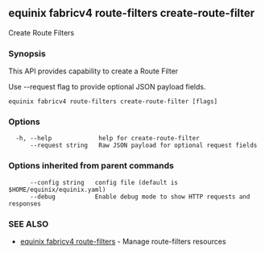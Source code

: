 ## equinix fabricv4 route-filters create-route-filter

Create Route Filters

### Synopsis

This API provides capability to create a Route Filter

Use --request flag to provide optional JSON payload fields.

```
equinix fabricv4 route-filters create-route-filter [flags]
```

### Options

```
  -h, --help             help for create-route-filter
      --request string   Raw JSON payload for optional request fields
```

### Options inherited from parent commands

```
      --config string   config file (default is $HOME/equinix/equinix.yaml)
      --debug           Enable debug mode to show HTTP requests and responses
```

### SEE ALSO

* [equinix fabricv4 route-filters](equinix_fabricv4_route-filters.md)	 - Manage route-filters resources


